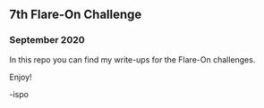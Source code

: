 
## 7th Flare-On Challenge
### September 2020


In this repo you can find my write-ups for the Flare-On challenges.

Enjoy!

-ispo
